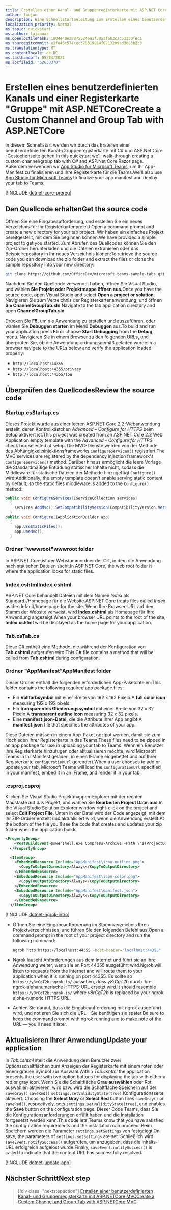 ```yaml
---
title: Erstellen einer Kanal- und Gruppenregisterkarte mit ASP.NET Core
author: laujan
description: Eine Schnellstartanleitung zum Erstellen eines benutzerdefinierten Kanals und einer Gruppenregisterkarte mit ASP.NET Core.
localization_priority: Normal
ms.topic: quickstart
ms.author: lajanuar
ms.openlocfilehash: 1004e40e28875524ea1f38a3f6b3c2c53330fec1
ms.sourcegitcommit: e1fe46c574cec378319814f8213209ad3063b2c3
ms.translationtype: MT
ms.contentlocale: de-DE
ms.lasthandoff: 05/24/2021
ms.locfileid: "52630370"
---
```

# <a name="create-a-custom-channel-and-group-tab-with-aspnetcore"></a><span data-ttu-id="2a081-103">Erstellen eines benutzerdefinierten Kanals und einer Registerkarte "Gruppe" mit ASP.NETCore</span><span class="sxs-lookup"><span data-stu-id="2a081-103">Create a Custom Channel and Group Tab with ASP.NETCore</span></span>

<span data-ttu-id="2a081-104">In diesem Schnellstart werden wir durch das Erstellen einer benutzerdefinierten Kanal-/Gruppenregisterkarte mit C# und ASP.Net Core -Gestochenseite gehen.</span><span class="sxs-lookup"><span data-stu-id="2a081-104">In this quickstart we'll walk-through creating a custom channel/group tab with C# and ASP.Net Core Razor page.</span></span> <span data-ttu-id="2a081-105">Außerdem verwenden wir [App Studio für Microsoft Teams,](~/concepts/build-and-test/app-studio-overview.md) um Ihr App-Manifest zu finalisieren und Ihre Registerkarte für die Teams.</span><span class="sxs-lookup"><span data-stu-id="2a081-105">We'll also use [App Studio for Microsoft Teams](~/concepts/build-and-test/app-studio-overview.md) to finalize your app manifest and deploy your tab to Teams.</span></span>

[!INCLUDE [dotnet-core-prereq](~/includes/tabs/dotnet-core-prereq.md)]

## <a name="get-the-source-code"></a><span data-ttu-id="2a081-106">Den Quellcode erhalten</span><span class="sxs-lookup"><span data-stu-id="2a081-106">Get the source code</span></span>

<span data-ttu-id="2a081-107">Öffnen Sie eine Eingabeaufforderung, und erstellen Sie ein neues Verzeichnis für Ihr Registerkartenprojekt.</span><span class="sxs-lookup"><span data-stu-id="2a081-107">Open a command prompt and create a new directory for your tab project.</span></span> <span data-ttu-id="2a081-108">Wir haben ein einfaches Projekt bereitgestellt, mit dem Sie beginnen können.</span><span class="sxs-lookup"><span data-stu-id="2a081-108">We have provided a simple project to get you started.</span></span> <span data-ttu-id="2a081-109">Zum Abrufen des Quellcodes können Sie den Zip-Ordner herunterladen und die Dateien extrahieren oder das Beispielrepository in Ihr neues Verzeichnis klonen:</span><span class="sxs-lookup"><span data-stu-id="2a081-109">To retrieve the source code you can download the zip folder and extract the files or clone the sample repository into your new directory:</span></span>

```bash
git clone https://github.com/OfficeDev/microsoft-teams-sample-tabs.git
```

<span data-ttu-id="2a081-110">Nachdem Sie den Quellcode verwendet haben, öffnen Sie Visual Studio, und wählen **Sie Projekt oder Projektmappe öffnen aus.**</span><span class="sxs-lookup"><span data-stu-id="2a081-110">Once you have the source code, open Visual Studio and select **Open a project or solution**.</span></span> <span data-ttu-id="2a081-111">Navigieren Sie zum Verzeichnis der Registerkartenanwendung, und öffnen **Sie ChannelGroupTab.sln**.</span><span class="sxs-lookup"><span data-stu-id="2a081-111">Navigate to the tab application directory and open **ChannelGroupTab.sln**.</span></span>

<span data-ttu-id="2a081-112">Drücken Sie **F5,** um die Anwendung zu erstellen und auszuführen, oder wählen Sie **Debuggen starten** im Menü **Debuggen** aus.</span><span class="sxs-lookup"><span data-stu-id="2a081-112">To build and run your application press **F5** or choose **Start Debugging** from the **Debug** menu.</span></span> <span data-ttu-id="2a081-113">Navigieren Sie in einem Browser zu den folgenden URLs, und überprüfen Sie, ob die Anwendung ordnungsgemäß geladen wurde:</span><span class="sxs-lookup"><span data-stu-id="2a081-113">In a browser navigate to the URLs below and verify the application loaded properly:</span></span>

- `http://localhost:44355`
- `http://localhost:44355/privacy`
- `http://localhost:44355/tou`

## <a name="review-the-source-code"></a><span data-ttu-id="2a081-114">Überprüfen des Quellcodes</span><span class="sxs-lookup"><span data-stu-id="2a081-114">Review the source code</span></span>

### <a name="startupcs"></a><span data-ttu-id="2a081-115">Startup.cs</span><span class="sxs-lookup"><span data-stu-id="2a081-115">Startup.cs</span></span>

<span data-ttu-id="2a081-116">Dieses Projekt wurde aus einer leeren ASP.NET Core 2.2-Webanwendung erstellt, deren Kontrollkästchen *Advanced – Configure for HTTPS* beim Setup aktiviert ist.</span><span class="sxs-lookup"><span data-stu-id="2a081-116">This project was created from an ASP.NET Core 2.2 Web Application empty template with the *Advanced - Configure for HTTPS* check box selected at setup.</span></span> <span data-ttu-id="2a081-117">Die MVC-Dienste werden von der Methode des Abhängigkeitsinjektionsframeworks `ConfigureServices()` registriert.</span><span class="sxs-lookup"><span data-stu-id="2a081-117">The MVC services are registered by the dependency injection framework's `ConfigureServices()` method.</span></span> <span data-ttu-id="2a081-118">Darüber hinaus ermöglicht die leere Vorlage die Standardmäßige Entladung statischer Inhalte nicht, sodass die Middleware für statische Dateien der Methode hinzugefügt `Configure()` wird:</span><span class="sxs-lookup"><span data-stu-id="2a081-118">Additionally, the empty template doesn't enable serving static content by default, so the static files middleware is added to the `Configure()` method:</span></span>

```csharp
public void ConfigureServices(IServiceCollection services)
  {
    services.AddMvc().SetCompatibilityVersion(CompatibilityVersion.Version_2_2);
  }
public void Configure(IApplicationBuilder app)
  {
    app.UseStaticFiles();
    app.UseMvc();
  }
```

### <a name="wwwroot-folder"></a><span data-ttu-id="2a081-119">Ordner "wwwroot"</span><span class="sxs-lookup"><span data-stu-id="2a081-119">wwwroot folder</span></span>

<span data-ttu-id="2a081-120">In ASP.NET Core ist der Webstammordner der Ort, in dem die Anwendung nach statischen Dateien sucht.</span><span class="sxs-lookup"><span data-stu-id="2a081-120">In ASP.NET Core, the web root folder is where the application looks for static files.</span></span>

### <a name="indexcshtml"></a><span data-ttu-id="2a081-121">Index.cshtml</span><span class="sxs-lookup"><span data-stu-id="2a081-121">Index.cshtml</span></span>

<span data-ttu-id="2a081-122">ASP.NET Core behandelt Dateien mit dem Namen *Index* als Standard-/Homepage für die Website.</span><span class="sxs-lookup"><span data-stu-id="2a081-122">ASP.NET Core treats files called *Index* as the default/home page for the site.</span></span> <span data-ttu-id="2a081-123">Wenn Ihre Browser-URL auf den Stamm der Website verweist, wird **Index.cshtml** als Homepage für Ihre Anwendung angezeigt.</span><span class="sxs-lookup"><span data-stu-id="2a081-123">When your browser URL points to the root of the site, **Index.cshtml** will be displayed as the home page for your application.</span></span>

### <a name="tabcs"></a><span data-ttu-id="2a081-124">Tab.cs</span><span class="sxs-lookup"><span data-stu-id="2a081-124">Tab.cs</span></span>

<span data-ttu-id="2a081-125">Diese C# enthält eine Methode, die während der Konfiguration von **Tab.cshtml** aufgerufen wird.</span><span class="sxs-lookup"><span data-stu-id="2a081-125">This C# file contains a method that will be called from **Tab.cshtml** during configuration.</span></span>

### <a name="appmanifest-folder"></a><span data-ttu-id="2a081-126">Ordner "AppManifest"</span><span class="sxs-lookup"><span data-stu-id="2a081-126">AppManifest folder</span></span>

<span data-ttu-id="2a081-127">Dieser Ordner enthält die folgenden erforderlichen App-Paketdateien:</span><span class="sxs-lookup"><span data-stu-id="2a081-127">This folder contains the following required app package files:</span></span>

- <span data-ttu-id="2a081-128">Ein **Vollfarbsymbol** mit einer Breite von 192 x 192 Pixeln.</span><span class="sxs-lookup"><span data-stu-id="2a081-128">A **full color icon** measuring 192 x 192 pixels.</span></span>
- <span data-ttu-id="2a081-129">Ein **transparentes Gliederungssymbol** mit einer Breite von 32 x 32 Pixeln.</span><span class="sxs-lookup"><span data-stu-id="2a081-129">A **transparent outline icon** measuring 32 x 32 pixels.</span></span>
- <span data-ttu-id="2a081-130">Eine **manifest.json-Datei,** die die Attribute Ihrer App angibt.</span><span class="sxs-lookup"><span data-stu-id="2a081-130">A **manifest.json** file that specifies the attributes of your app.</span></span>

<span data-ttu-id="2a081-131">Diese Dateien müssen in einem App-Paket gezippt werden, damit sie zum Hochladen Ihrer Registerkarte in das Teams.</span><span class="sxs-lookup"><span data-stu-id="2a081-131">These files need to be zipped in an app package for use in uploading your tab to Teams.</span></span> <span data-ttu-id="2a081-132">Wenn ein Benutzer ihre Registerkarte hinzufügen oder aktualisieren möchte, wird Microsoft Teams in Ihr Manifest geladen, in einen IFrame eingebettet und auf Ihrer Registerkarte `configurationUrl` gerendert.</span><span class="sxs-lookup"><span data-stu-id="2a081-132">When a user chooses to add or update your tab, Microsoft Teams will load the `configurationUrl` specified in your manifest, embed it in an IFrame, and render it in your tab.</span></span>

### <a name="csproj"></a><span data-ttu-id="2a081-133">.csproj</span><span class="sxs-lookup"><span data-stu-id="2a081-133">.csproj</span></span>

<span data-ttu-id="2a081-134">Klicken Sie Visual Studio Projektmappen-Explorer mit der rechten Maustaste auf das Projekt, und wählen Sie **Bearbeiten Project Datei aus.**</span><span class="sxs-lookup"><span data-stu-id="2a081-134">In the Visual Studio Solution Explorer window right-click on the project and select **Edit Project File**.</span></span> <span data-ttu-id="2a081-135">Unten in der Datei wird der Code angezeigt, mit dem Ihr ZIP-Ordner erstellt und aktualisiert wird, wenn die Anwendung erstellt:</span><span class="sxs-lookup"><span data-stu-id="2a081-135">At the bottom of the file you'll see the code that creates and updates your zip folder when the application builds:</span></span>

```xml
<PropertyGroup>
    <PostBuildEvent>powershell.exe Compress-Archive -Path \"$(ProjectDir)AppManifest\*\" -DestinationPath \"$(TargetDir)tab.zip\" -Force</PostBuildEvent>
  </PropertyGroup>

  <ItemGroup>
    <EmbeddedResource Include="AppManifest\icon-outline.png">
      <CopyToOutputDirectory>Always</CopyToOutputDirectory>
    </EmbeddedResource>
    <EmbeddedResource Include="AppManifest\icon-color.png">
      <CopyToOutputDirectory>Always</CopyToOutputDirectory>
    </EmbeddedResource>
    <EmbeddedResource Include="AppManifest\manifest.json">
      <CopyToOutputDirectory>Always</CopyToOutputDirectory>
    </EmbeddedResource>
  </ItemGroup>
```

[!INCLUDE [dotnet-ngrok-intro](~/includes/tabs/dotnet-ngrok-intro.md)]

- <span data-ttu-id="2a081-136">Öffnen Sie eine Eingabeaufforderung im Stammverzeichnis Ihres Projektverzeichnisses, und führen Sie den folgenden Befehl aus:</span><span class="sxs-lookup"><span data-stu-id="2a081-136">Open a command prompt in the root of your project directory and run the following command:</span></span>

    ```bash
    ngrok http https://localhost:44355 -host-header="localhost:44355"
    ```

- <span data-ttu-id="2a081-137">Ngrok lauscht Anforderungen aus dem Internet und führt sie an Ihre Anwendung weiter, wenn sie an Port 44355 ausgeführt wird.</span><span class="sxs-lookup"><span data-stu-id="2a081-137">Ngrok will listen to requests from the internet and will route them to your application when it is running on port 44355.</span></span> <span data-ttu-id="2a081-138">Es sollte so `https://y8rCgT2b.ngrok.io/` aussehen, *dass y8rCgT2b* durch Ihre ngrok-alphanumerische HTTPS-URL ersetzt wird.</span><span class="sxs-lookup"><span data-stu-id="2a081-138">It should resemble `https://y8rCgT2b.ngrok.io/` where *y8rCgT2b* is replaced by your ngrok alpha-numeric HTTPS URL.</span></span>

- <span data-ttu-id="2a081-139">Achten Sie darauf, dass die Eingabeaufforderung mit ngrok ausgeführt wird, und notieren Sie sich die URL – Sie benötigen sie später.</span><span class="sxs-lookup"><span data-stu-id="2a081-139">Be sure to keep the command prompt with ngrok running and to make note of the URL — you'll need it later.</span></span>

## <a name="update-your-application"></a><span data-ttu-id="2a081-140">Aktualisieren Ihrer Anwendung</span><span class="sxs-lookup"><span data-stu-id="2a081-140">Update your application</span></span>

<span data-ttu-id="2a081-141">In *Tab.cshtml* stellt die Anwendung dem Benutzer zwei Optionsschaltflächen zum Anzeigen der Registerkarte mit einem roten oder einem grauen Symbol zur Auswahl.</span><span class="sxs-lookup"><span data-stu-id="2a081-141">Within *Tab.cshtml* the application presents the user with two option buttons for displaying the tab with either a red or gray icon.</span></span> <span data-ttu-id="2a081-142">Wenn Sie die  Schaltfläche **Grau auswählen** oder Rot auswählen aktivieren, wird bzw. wird die Schaltfläche Speichern auf der `saveGray()` `saveRed()` `settings.setValidityState(true)` Konfigurationsseite aktiviert. </span><span class="sxs-lookup"><span data-stu-id="2a081-142">Choosing the **Select Gray** or **Select Red** button fires `saveGray()` or `saveRed()`, respectively, sets `settings.setValidityState(true)`, and enables the **Save** button on the configuration page.</span></span> <span data-ttu-id="2a081-143">Dieser Code Teams, dass Sie die Konfigurationsanforderungen erfüllt haben und die Installation fortgesetzt werden kann.</span><span class="sxs-lookup"><span data-stu-id="2a081-143">This code lets Teams know that you have satisfied the configuration requirements and the installation can proceed.</span></span> <span data-ttu-id="2a081-144">Beim Speichern werden die Parameter `settings.setSettings` von festgelegt.</span><span class="sxs-lookup"><span data-stu-id="2a081-144">On save, the parameters of `settings.setSettings` are set.</span></span> <span data-ttu-id="2a081-145">Schließlich wird `saveEvent.notifySuccess()` aufgerufen, um anzugeben, dass die Inhalts-URL erfolgreich aufgelöst wurde.</span><span class="sxs-lookup"><span data-stu-id="2a081-145">Finally, `saveEvent.notifySuccess()` is called to indicate that the content URL has successfully resolved.</span></span>

[!INCLUDE [dotnet-update-app](~/includes/tabs/dotnet-update-chan-grp-app.md)]

## <a name="next-step"></a><span data-ttu-id="2a081-146">Nächster Schritt</span><span class="sxs-lookup"><span data-stu-id="2a081-146">Next step</span></span>

> [!div class="nextstepaction"]
> [<span data-ttu-id="2a081-147">Erstellen einer benutzerdefinierten Kanal- und Gruppenregisterkarte mit ASP.NETCore MVC</span><span class="sxs-lookup"><span data-stu-id="2a081-147">Create a Custom Channel and Group Tab with ASP.NETCore MVC</span></span>](~/tabs/quickstarts/create-channel-group-tab-dotnet-core-mvc.md)
